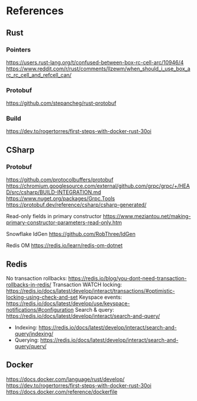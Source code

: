 
# References

## Rust

### Pointers

<https://users.rust-lang.org/t/confused-between-box-rc-cell-arc/10946/4>
<https://www.reddit.com/r/rust/comments/llzewm/when_should_i_use_box_arc_rc_cell_and_refcell_can/>

### Protobuf

<https://github.com/stepancheg/rust-protobuf>

### Build

<https://dev.to/rogertorres/first-steps-with-docker-rust-30oi>

## CSharp

### Protobuf

<https://github.com/protocolbuffers/protobuf>
<https://chromium.googlesource.com/external/github.com/grpc/grpc/+/HEAD/src/csharp/BUILD-INTEGRATION.md>
<https://www.nuget.org/packages/Grpc.Tools>
<https://protobuf.dev/reference/csharp/csharp-generated/>

Read-only fields in primary constructor
<https://www.meziantou.net/making-primary-constructor-parameters-read-only.htm>

Snowflake IdGen
<https://github.com/RobThree/IdGen>

Redis OM
<https://redis.io/learn/redis-om-dotnet>

## Redis

No transaction rollbacks: <https://redis.io/blog/you-dont-need-transaction-rollbacks-in-redis/>
Transaction WATCH locking: <https://redis.io/docs/latest/develop/interact/transactions/#optimistic-locking-using-check-and-set>
Keyspace events: <https://redis.io/docs/latest/develop/use/keyspace-notifications/#configuration>
Search & query: <https://redis.io/docs/latest/develop/interact/search-and-query/>

- Indexing: <https://redis.io/docs/latest/develop/interact/search-and-query/indexing/>
- Querying: <https://redis.io/docs/latest/develop/interact/search-and-query/query/>

## Docker

<https://docs.docker.com/language/rust/develop/>
<https://dev.to/rogertorres/first-steps-with-docker-rust-30oi>
<https://docs.docker.com/reference/dockerfile>

